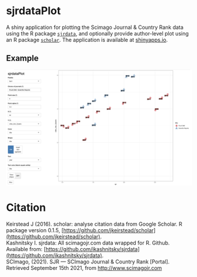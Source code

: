 # sjrdataPlot
A shiny application for plotting the Scimago Journal & Country Rank data using the R package [`sjrdata`](https://github.com/ikashnitsky/sjrdata), and optionally provide author-level plot using an R package [`scholar`](https://github.com/jkeirstead/scholar). The application is available at [shinyapps.io](https://www.shinyapps.io/).

## Example
![example](example.png "example")

# Citation
Keirstead J (2016). scholar: analyse citation data from Google Scholar. R package version 0.1.5, [https://github.com/jkeirstead/scholar](https://github.com/jkeirstead/scholar).  
Kashnitsky I. sjrdata: All scimagojr.com data wrapped for R. Github. Available from: [https://github.com/ikashnitsky/sjrdata](https://github.com/ikashnitsky/sjrdata).  
SCImago, (2021). SJR — SCImago Journal & Country Rank [Portal]. Retrieved September 15th 2021, from http://www.scimagojr.com  

